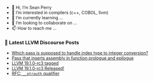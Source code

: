 - 👋 Hi, I’m Sean Perry
- 👀 I’m interested in compilers (c++, COBOL, llvm)
- 🌱 I’m currently learning ...
- 💞️ I’m looking to collaborate on ...
- 📫 How to reach me ...

<!---
s66perry/s66perry is a ✨ special ✨ repository because its `README.md` (this file) appears on your GitHub profile.
You can click the Preview link to take a look at your changes.
--->
### 📕 Latest LLVM Discourse Posts

<!-- DISCOURSE-LLVM:START -->
- [Which pass is supposed to handle index type to integer conversion?](https://discourse.llvm.org/t/which-pass-is-supposed-to-handle-index-type-to-integer-conversion/80798#post_2)
- [Pass that inserts assembly in function prologue and epilogue](https://discourse.llvm.org/t/pass-that-inserts-assembly-in-function-prologue-and-epilogue/80778#post_6)
- [LLVM 19.1.0-rc3 tagged](https://discourse.llvm.org/t/llvm-19-1-0-rc3-tagged/80803#post_1)
- [LLVM 19.1.0-rc3 Released!](https://discourse.llvm.org/t/llvm-19-1-0-rc3-released/80802#post_1)
- [RFC: `__ptrauth` qualifier](https://discourse.llvm.org/t/rfc-ptrauth-qualifier/80710#post_7)
<!-- DISCOURSE-LLVM:END -->

